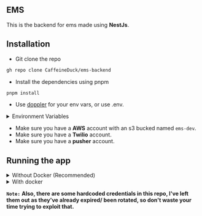 ## EMS

This is the backend for ems made using **NestJs**.

## Installation

- Git clone the repo
```bash
gh repo clone CaffeineDuck/ems-backend
```

- Install the dependencies using pnpm
```bash
pnpm install
```

- Use [doppler](https://www.doppler.com/) for your env vars, or use .env.
<details>
  <summary> Environment Variables </summary>
  
   ```bash
   AWS_SECRET_ACCESS_KEY= # Secret access key from AWS IAM (required)
   AWS_SECRET_KEY_ID= # Secret key id from AWS IAM (required) 
   AWS_S3_BUCKET= # The name of the AWS s3 bucket (default: 'emistiri-dev')
   AWS_S3_REGION= # The region of your s3 bucket (default: 'ap-south-1')
   DATABASE_URL= # The database URI 
   JWT_EXPIRES_IN= # The time in which accessToken will expire (default: '1d')
   JWT_REFRESH_EXPIRES_IN=  # The time in which refreshToken will expire (default: '14d')
   JWT_SECRET= # The secret used for making accessToken and refreshToken (default: 'jwtSecret')
   NODE_ENV= # The node env (production | development | staging)
   PUSHER_INSTANCE_ID= # The instace id of pusher.js
   PUSHER_KEY= # The key for of pusher.js
   REDIS_HOST= # The host of redis instance (default: 'localhost')
   REDIS_PORT= # The port for redis instance (default: 6579)
   TWILIO_ACCOUNT_SID= # The account SID provided by twilio (required)
   TWILIO_AUTH_TOKEN= # The auth token provided by twilio (required)
   TWILIO_PHONE_NUMBER= # The phone number of twilio (required)
   GEOLOCATION_RADIUS= # The radius upto which businesses must be pinged after a request (default: 1500)
   ```
</details>
       
- Make sure you have a **AWS** account with an s3 bucked named `ems-dev`.
- Make sure you have a **Twilio** account.
- Make sure you have a **pusher** account.



## Running the app

<details>
  <summary> Without Docker (Recommended) </summary>

  ### Running it (w/o docker)

  **Pre Requisite**
  - Make sure you have used `doppler` or populated the env vars with required info
  - Make sure you have `postgres`, `redis` up and running

  ```bash
  # development
  pnpm start
  
  # watch mode
  pnpm start:dev

  # production mode
  pnpm start:prod
  ```
</details>

<details>
  <summary> With docker </summary>
  
  ### Running it (with docker)

  **Note:** Running it using docker maynot be fully stable currently. So don't use `Dockerfile.local` and `docker-compose.yml`.
  
  - Start a `postgres` container with required environment vars, and update those vars in `doppler` (**`.env` isn't supported yet**).
  - Start a `redis` container and do the same as above.
  - Build the image from `Dockerfile`.
  - Run the container from the above image and pass your doppler token as environment variable.
  ```bash
  docker run -e DOPPLER_TOKEN="$DOPPLER_TOKEN" your-application
  ```

</details>


**`Note:`** **Also, there are some hardcoded credentials in this repo, I've left them out as they've already expired/ been rotated, so don't waste your time trying to exploit that.**
